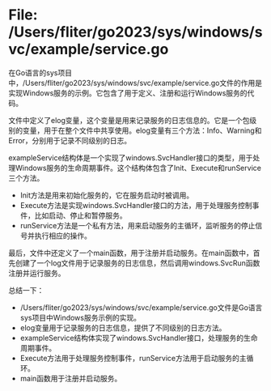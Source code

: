 # File: /Users/fliter/go2023/sys/windows/svc/example/service.go

在Go语言的sys项目中，/Users/fliter/go2023/sys/windows/svc/example/service.go文件的作用是实现Windows服务的示例。它包含了用于定义、注册和运行Windows服务的代码。

文件中定义了elog变量，这个变量是用来记录服务的日志信息的。它是一个包级别的变量，用于在整个文件中共享使用。elog变量有三个方法：Info、Warning和Error，分别用于记录不同级别的日志。

exampleService结构体是一个实现了windows.SvcHandler接口的类型，用于处理Windows服务的生命周期事件。这个结构体包含了Init、Execute和runService三个方法。

- Init方法是用来初始化服务的，它在服务启动时被调用。
- Execute方法是实现windows.SvcHandler接口的方法，用于处理服务控制事件，比如启动、停止和暂停服务。
- runService方法是一个私有方法，用来启动服务的主循环，监听服务的停止信号并执行相应的操作。

最后，文件中还定义了一个main函数，用于注册并启动服务。在main函数中，首先创建了一个log文件用于记录服务的日志信息，然后调用windows.SvcRun函数注册并运行服务。

总结一下：
- /Users/fliter/go2023/sys/windows/svc/example/service.go文件是Go语言sys项目中Windows服务示例的实现。
- elog变量用于记录服务的日志信息，提供了不同级别的日志方法。
- exampleService结构体实现了windows.SvcHandler接口，处理服务的生命周期事件。
- Execute方法用于处理服务控制事件，runService方法用于启动服务的主循环。
- main函数用于注册并启动服务。

